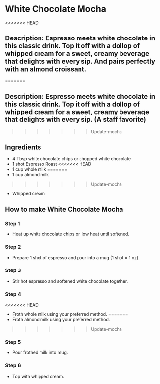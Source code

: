 # White Chocolate Mocha​

<<<<<<< HEAD
## Description: Espresso meets white chocolate in this classic drink. Top it off with a dollop of whipped cream for a sweet, creamy beverage that delights with every sip. And pairs perfectly with an almond croissant.
=======
## Description: Espresso meets white chocolate in this classic drink. Top it off with a dollop of whipped cream for a sweet, creamy beverage that delights with every sip. (A staff favorite)
>>>>>>> Update-mocha

## Ingredients

- 4 Tbsp white chocolate chips or chopped white chocolate
- 1 shot Espresso Roast
<<<<<<< HEAD
- 1 cup whole milk
=======
- 1 cup almond milk
>>>>>>> Update-mocha
- Whipped cream

## How to make White Chocolate Mocha​

### Step 1

- Heat up white chocolate chips on low heat until softened.

### Step 2

- Prepare 1 shot of espresso and pour into a mug (1 shot = 1 oz).

### Step 3

- Stir hot espresso and softened white chocolate together.

### Step 4

<<<<<<< HEAD
- Froth whole milk using your preferred method.
=======
- Froth almond milk using your preferred method.
>>>>>>> Update-mocha

### Step 5

- Pour frothed milk into mug.

### Step 6

- Top with whipped cream.
